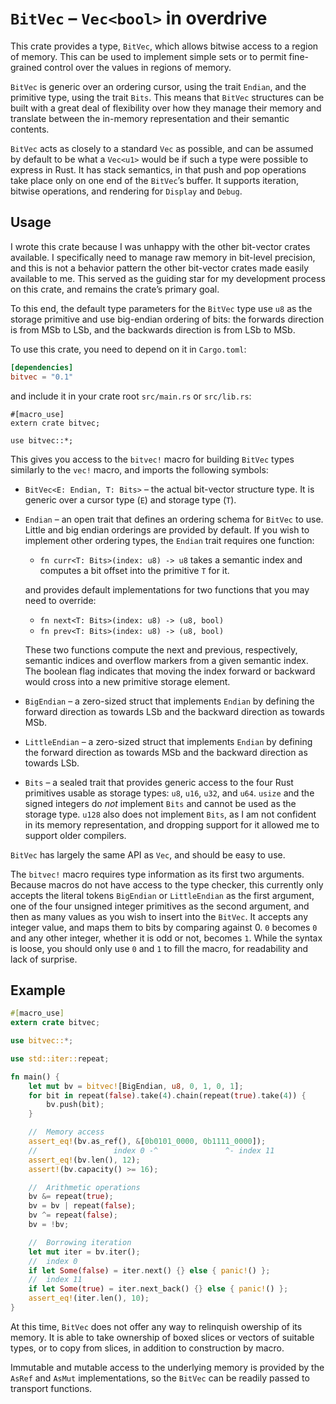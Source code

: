 # `BitVec` – `Vec<bool>` in overdrive

This crate provides a type, `BitVec`, which allows bitwise access to a region of
memory. This can be used to implement simple sets or to permit fine-grained
control over the values in regions of memory.

`BitVec` is generic over an ordering cursor, using the trait `Endian`, and the
primitive type, using the trait `Bits`. This means that `BitVec` structures can
be built with a great deal of flexibility over how they manage their memory and
translate between the in-memory representation and their semantic contents.

`BitVec` acts as closely to a standard `Vec` as possible, and can be assumed by
default to be what a `Vec<u1>` would be if such a type were possible to express
in Rust. It has stack semantics, in that push and pop operations take place only
on one end of the `BitVec`’s buffer. It supports iteration, bitwise operations,
and rendering for `Display` and `Debug`.

## Usage

I wrote this crate because I was unhappy with the other bit-vector crates
available. I specifically need to manage raw memory in bit-level precision, and
this is not a behavior pattern the other bit-vector crates made easily available
to me. This served as the guiding star for my development process on this crate,
and remains the crate’s primary goal.

To this end, the default type parameters for the `BitVec` type use `u8` as the
storage primitive and use big-endian ordering of bits: the forwards direction is
from MSb to LSb, and the backwards direction is from LSb to MSb.

To use this crate, you need to depend on it in `Cargo.toml`:

```toml
[dependencies]
bitvec = "0.1"
```

and include it in your crate root `src/main.rs` or `src/lib.rs`:

```rust,no-run
#[macro_use]
extern crate bitvec;

use bitvec::*;
```

This gives you access to the `bitvec!` macro for building `BitVec` types
similarly to the `vec!` macro, and imports the following symbols:

- `BitVec<E: Endian, T: Bits>` – the actual bit-vector structure type. It is
  generic over a cursor type (`E`) and storage type (`T`).

- `Endian` – an open trait that defines an ordering schema for `BitVec` to use.
  Little and big endian orderings are provided by default. If you wish to
  implement other ordering types, the `Endian` trait requires one function:

  - `fn curr<T: Bits>(index: u8) -> u8` takes a semantic index and computes a
    bit offset into the primitive `T` for it.

  and provides default implementations for two functions that you may need to
  override:

  - `fn next<T: Bits>(index: u8) -> (u8, bool)`
  - `fn prev<T: Bits>(index: u8) -> (u8, bool)`

  These two functions compute the next and previous, respectively, semantic
  indices and overflow markers from a given semantic index. The boolean flag
  indicates that moving the index forward or backward would cross into a new
  primitive storage element.

- `BigEndian` – a zero-sized struct that implements `Endian` by defining the
  forward direction as towards LSb and the backward direction as towards MSb.

- `LittleEndian` – a zero-sized struct that implements `Endian` by defining the
  forward direction as towards MSb and the backward direction as towards LSb.

- `Bits` – a sealed trait that provides generic access to the four Rust
  primitives usable as storage types: `u8`, `u16`, `u32`, and `u64`. `usize`
  and the signed integers do *not* implement `Bits` and cannot be used as the
  storage type. `u128` also does not implement `Bits`, as I am not confident in
  its memory representation, and dropping support for it allowed me to support
  older compilers.

`BitVec` has largely the same API as `Vec`, and should be easy to use.

The `bitvec!` macro requires type information as its first two arguments.
Because macros do not have access to the type checker, this currently only
accepts the literal tokens `BigEndian` or `LittleEndian` as the first argument,
one of the four unsigned integer primitives as the second argument, and then as
many values as you wish to insert into the `BitVec`. It accepts any integer
value, and maps them to bits by comparing against 0. `0` becomes `0` and any
other integer, whether it is odd or not, becomes `1`. While the syntax is loose,
you should only use `0` and `1` to fill the macro, for readability and lack of
surprise.

## Example

```rust
#[macro_use]
extern crate bitvec;

use bitvec::*;

use std::iter::repeat;

fn main() {
    let mut bv = bitvec![BigEndian, u8, 0, 1, 0, 1];
    for bit in repeat(false).take(4).chain(repeat(true).take(4)) {
        bv.push(bit);
    }

    //  Memory access
    assert_eq!(bv.as_ref(), &[0b0101_0000, 0b1111_0000]);
    //                 index 0 -^               ^- index 11
    assert_eq!(bv.len(), 12);
    assert!(bv.capacity() >= 16);

    //  Arithmetic operations
    bv &= repeat(true);
    bv = bv | repeat(false);
    bv ^= repeat(false);
    bv = !bv;

    //  Borrowing iteration
    let mut iter = bv.iter();
    //  index 0
    if let Some(false) = iter.next() {} else { panic!() };
    //  index 11
    if let Some(true) = iter.next_back() {} else { panic!() };
    assert_eq!(iter.len(), 10);
}
```

At this time, `BitVec` does not offer any way to relinquish owership of its
memory. It is able to take ownership of boxed slices or vectors of suitable
types, or to copy from slices, in addition to construction by macro.

Immutable and mutable access to the underlying memory is provided by the `AsRef`
and `AsMut` implementations, so the `BitVec` can be readily passed to transport
functions.
